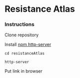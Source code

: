 # Resistance Atlas

### Instructions

Clone repository

Install [npm http-server](https://www.npmjs.com/package/http-server)

```
cd resistanceAtlas

http-server
```

Put link in browser
